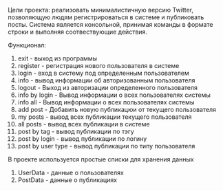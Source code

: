 Цели проекта: реализовать минималистичную версию Twitter, позволяющую людям регистрироваться в системе и публиковать посты.
Система является консольной, принимая команды в формате строки и выполняя соотвествующие действия.

Функционал: 
1) exit - выход из программы
2) register - регистрация нового пользователя в системе
3) login - вход в систему под определенным пользователем
4) info - вывод информации об авторизованным пользователя
5) logout - Выход из авторизации определенного пользователя
6) info by login - Вывод информации о всех пользователях системы
7) info all - Вывод информации о всех пользователях системы
8) add post - Добавить новую публикацюи от текущего пользователя
9) my posts - вывод всех публикации текущего пользователя
10) all posts - вывод всех публикации в системе
11) post by tag - вывод публикации по тэгу
12) post by login - вывод публикации по логину
13) post by user type - вывод публикации по типу пользователя

В проекте используется простые списки для хранения данных
1) UserData - данные о пользователях
2) PostData - данные о публикациях 
